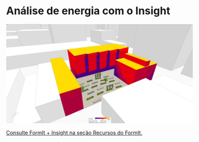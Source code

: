 # Análise de energia com o Insight

![](<../.gitbook/assets/image (22).png>)

[Consulte FormIt + Insight na seção Recursos do FormIt.](../formit-capabilities/analysis.md)
